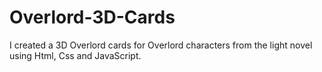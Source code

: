# Overlord-3D-Cards
I created a 3D Overlord cards for Overlord characters from the light novel using Html, Css and JavaScript.
